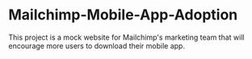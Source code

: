 # Mailchimp-Mobile-App-Adoption

This project is a mock website for Mailchimp's marketing team that will encourage more users to download their mobile app. 
